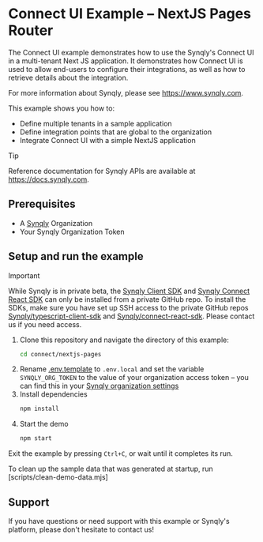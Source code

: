 # Connect UI Example – NextJS Pages Router

The Connect UI example demonstrates how to use the Synqly's Connect UI in a multi-tenant Next JS application. It demonstrates how Connect UI is used to allow end-users to configure their integrations, as well as how to retrieve details about the integration.

For more information about Synqly, please see <https://www.synqly.com>.

This example shows you how to:

- Define multiple tenants in a sample application
- Define integration points that are global to the organization
- Integrate Connect UI with a simple NextJS application

> [!TIP]
> Reference documentation for Synqly APIs are available at <https://docs.synqly.com>.

## Prerequisites

- A [Synqly](https://synqly.com) Organization
- Your Synqly Organization Token

## Setup and run the example

> [!IMPORTANT]
> While Synqly is in private beta, the [Synqly Client SDK] and [Synqly Connect React SDK] can only be installed from a private GitHub repo. To install the SDKs, make sure you have set up SSH access to the private GitHub repos [Synqly/typescript-client-sdk] and [Synqly/connect-react-sdk]. Please contact us if you need access.

1. Clone this repository and navigate the directory of this example:
   ```bash
   cd connect/nextjs-pages
   ```
2. Rename [.env.template](./.env.template) to `.env.local` and set the variable `SYNQLY_ORG_TOKEN` to the value of your organization access token – you can find this in your [Synqly organization settings](https://app.synqly.com/settings/secrets)
3. Install dependencies
   ```bash
   npm install
   ```
4. Start the demo
   ```bash
   npm start
   ```

Exit the example by pressing `Ctrl+C`, or wait until it completes its run.

To clean up the sample data that was generated at startup, run [scripts/clean-demo-data.mjs]

[Synqly Client SDK]: https://github.com/Synqly/typescript-client-sdk
[Synqly/typescript-client-sdk]: https://github.com/Synqly/typescript-client-sdk
[Synqly Connect React SDK]: https://github.com/Synqly/connect-react-sdk
[Synqly/connect-react-sdk]: https://github.com/Synqly/connect-react-sdk

## Support

If you have questions or need support with this example or Synqly's platform, please don't hesitate to contact us!
